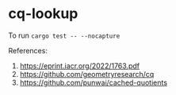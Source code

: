 # cq-lookup

To run `cargo test -- --nocapture`

References:
1. https://eprint.iacr.org/2022/1763.pdf
2. https://github.com/geometryresearch/cq
3. https://github.com/punwai/cached-quotients
